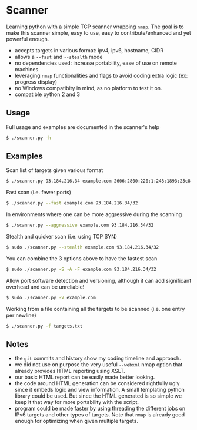 # Scanner

Learning python with a simple TCP scanner wrapping `nmap`. The goal is to make this scanner simple, easy to use, easy to contribute/enhanced and yet powerful enough.

* accepts targets in various format: ipv4, ipv6, hostname, CIDR
* allows a `--fast` and `--stealth` mode
* no dependencies used: increase portability, ease of use on remote machines.
* leveraging `nmap` functionalities and flags to avoid coding extra logic (ex: progress display)
* no Windows compatibity in mind, as no platform to test it on.
* compatible python 2 and 3

## Usage

Full usage and examples are documented in the scanner's help 

```sh
$ ./scanner.py -h
```

## Examples

Scan list of targets given various format 
```sh
$ ./scanner.py 93.184.216.34 example.com 2606:2800:220:1:248:1893:25c8:1946 172.16.36.12/28
```

Fast scan (i.e. fewer ports)
```sh
$ ./scanner.py --fast example.com 93.184.216.34/32
```

In environments where one can be more aggressive during the scanning
```sh
$ ./scanner.py --aggressive example.com 93.184.216.34/32
```

Stealth and quicker scan (i.e. using TCP SYN)
```sh
$ sudo ./scanner.py --stealth example.com 93.184.216.34/32
```

You can combine the 3 options above to have the fastest scan
```sh
$ sudo ./scanner.py -S -A -F example.com 93.184.216.34/32
```

Allow port software detection and versioning, although it can add significant overhead and can be unreliable!
```sh
$ sudo ./scanner.py -V example.com
```

Working from a file containing all the targets to be scanned (i.e. one entry per newline)
```sh
$ ./scanner.py -f targets.txt
```

## Notes

* the `git` commits and history show my coding timeline and approach.
* we did not use on purpose the very useful `--webxml` nmap option that already provides HTML reporting using XSLT.
* our basic HTML report can be easily made better looking.
* the code around HTML generation can be considered rightfully ugly since it embeds logic and view information. A small templating python library could be used. But since the HTML generated is so simple we keep it that way for more portability with the script.
* program could be made faster by using threading the different jobs on IPv6 targets and other types of targets. Note that `nmap` is already good enough for optimizing when given multiple targets.
